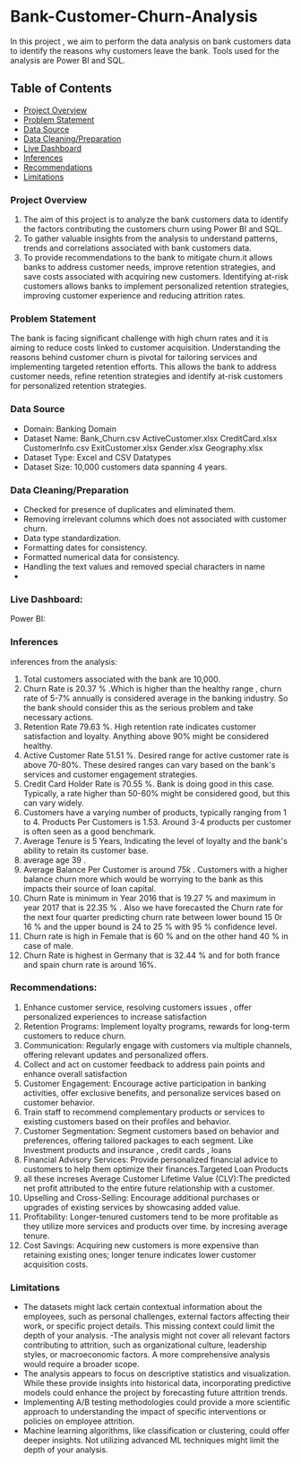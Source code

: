 # Bank-Customer-Churn-Analysis
In this project , we aim to perform the data analysis on bank customers data to identify the reasons why customers leave the bank. Tools used for the analysis are Power BI and SQL.

## Table of Contents
- [Project Overview](#project-overview)
- [Problem Statement](#problem-statement)
- [Data Source](#data-source)
- [Data Cleaning/Preparation](#data-cleaningpreparation)
- [Live Dashboard](#live-dashboard)
- [Inferences](#inferences)
- [Recommendations](#recommendations)
- [Limitations](#limitations)
  
### Project Overview
1. The aim of this project is to analyze the bank customers data to identify the factors contributing the customers churn using Power BI and SQL.
2. To gather valuable insights from the analysis to understand patterns, trends and correlations associated with bank customers data.
3. To provide recommendations to the bank to mitigate churn.it allows banks to address customer needs, improve retention strategies, and save costs associated with acquiring new customers. Identifying at-risk customers allows banks to implement personalized retention strategies, improving customer experience and reducing attrition rates.

### Problem Statement
The bank is facing significant challenge with high churn rates and it is aiming to reduce costs linked to customer acquisition. Understanding the reasons behind customer churn is pivotal for tailoring services and implementing targeted retention efforts. This allows the bank to address customer needs, refine retention strategies and identify at-risk customers for personalized retention strategies.

### Data Source
- Domain:
Banking Domain
- Dataset Name:
Bank_Churn.csv
ActiveCustomer.xlsx
CreditCard.xlsx
CustomerInfo.csv
ExitCustomer.xlsx
Gender.xlsx
Geography.xlsx
- Dataset Type: 
Excel and CSV Datatypes
- Dataset Size: 
10,000 customers data spanning 4 years.

### Data Cleaning/Preparation

- Checked for presence of duplicates and eliminated them.
- Removing irrelevant columns which does not associated with customer churn.
- Data type standardization.
- Formatting dates for consistency.
- Formatted numerical data for consistency.
- Handling the text values and removed special characters in name
- 

### Live Dashboard:
Power BI:



### Inferences
inferences from the analysis:
1. Total customers associated with the bank are 10,000.
2. Churn Rate is 20.37 % .Which is higher than the healthy range , churn rate of 5-7% annually is considered average in the banking industry. So the bank should consider this as the serious problem and take necessary actions.
3. Retention Rate 79.63 %. High retention rate indicates customer satisfaction and loyalty. Anything above 90% might be considered healthy.
4. Active Customer Rate 51.51 %. Desired range for active customer rate is above 70-80%. These desired ranges can vary based on the bank's services and customer engagement strategies.
5. Credit Card Holder Rate is 70.55 %. Bank is doing good in this case. Typically, a rate higher than 50-60% might be considered good, but this can vary widely.
6. Customers have a varying number of products, typically ranging from 1 to 4. Products Per Customers is 1.53. Around 3-4 products per customer is often seen as a good benchmark.
7. Average Tenure is 5 Years, Indicating the level of loyalty and the bank's ability to retain its customer base. 
8. average age 39 . 
9. Average Balance Per Customer is around 75k . Customers with a higher balance churn more which would be worrying to the bank as this impacts their source of loan capital.
10. Churn Rate is minimum in Year 2016 that is 19.27 % and maximum in year 2017 that is 22.35 % . Also we have forecasted the Churn rate for the next four quarter predicting churn rate between
lower bound 15 0r 16 % and the upper bound is 24 to 25 %  with 95 % confidence level.
11. Churn rate is high in Female that is 60 % and on the other hand 40 % in case of male.
12.	Churn Rate is highest in Germany that is  32.44 % and for both france and spain churn rate is around 16%. 


### Recommendations:
1. Enhance customer service, resolving customers issues , offer personalized experiences to increase satisfaction
2. Retention Programs: Implement loyalty programs, rewards for long-term customers to reduce churn.
3. Communication: Regularly engage with customers via multiple channels, offering relevant updates and personalized offers.
4. Collect and act on customer feedback to address pain points and enhance overall satisfaction
5. Customer Engagement: Encourage active participation in banking activities, offer exclusive benefits, and personalize services based on customer behavior.
6. Train staff to recommend complementary products or services to existing customers based on their profiles and behavior.
7. Customer Segmentation: Segment customers based on behavior and preferences, offering tailored packages to each segment. Like Investment products and insurance , credit cards , loans
8. Financial Advisory Services: Provide personalized financial advice to customers to help them optimize their finances.Targeted Loan Products
9. all these increses Average Customer Lifetime Value (CLV):The predicted net profit attributed to the entire future relationship with a customer.
10. Upselling and Cross-Selling: Encourage additional purchases or upgrades of existing services by showcasing added value.
11. Profitability: Longer-tenured customers tend to be more profitable as they utilize more services and products over time.  by incresing average tenure.
12. Cost Savings: Acquiring new customers is more expensive than retaining existing ones; longer tenure indicates lower customer acquisition costs.



### Limitations 
- The datasets might lack certain contextual information about the employees, such as personal challenges, external factors affecting their work, or specific project details. This missing context could limit the depth of your analysis.
-The analysis might not cover all relevant factors contributing to attrition, such as organizational culture, leadership styles, or macroeconomic factors. A more comprehensive analysis would require a broader scope.
- The analysis appears to focus on descriptive statistics and visualization. While these provide insights into historical data, incorporating predictive models could enhance the project by forecasting future attrition trends.
- Implementing A/B testing methodologies could provide a more scientific approach to understanding the impact of specific interventions or policies on employee attrition.
- Machine learning algorithms, like classification or clustering, could offer deeper insights. Not utilizing advanced ML techniques might limit the depth of your analysis.

